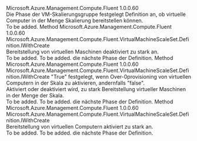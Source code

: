 <Type Name="IWithOverProvision" FullName="Microsoft.Azure.Management.Compute.Fluent.VirtualMachineScaleSet.Definition.IWithOverProvision">
  <TypeSignature Language="C#" Value="public interface IWithOverProvision" />
  <TypeSignature Language="ILAsm" Value=".class public interface auto ansi abstract IWithOverProvision" />
  <TypeSignature Language="DocId" Value="T:Microsoft.Azure.Management.Compute.Fluent.VirtualMachineScaleSet.Definition.IWithOverProvision" />
  <TypeSignature Language="VB.NET" Value="Public Interface IWithOverProvision" />
  <TypeSignature Language="F#" Value="type IWithOverProvision = interface" />
  <AssemblyInfo>
    <AssemblyName>Microsoft.Azure.Management.Compute.Fluent</AssemblyName>
    <AssemblyVersion>1.0.0.60</AssemblyVersion>
  </AssemblyInfo>
  <Interfaces />
  <Docs>
    <summary>
            Die Phase der VM-Skalierungsgruppe festgelegt Definition an, ob virtuelle Computer in der Menge Skalierung bereitstellen können.
            </summary>
    <remarks>To be added.</remarks>
  </Docs>
  <Members>
    <Member MemberName="WithoutOverProvisioning">
      <MemberSignature Language="C#" Value="public Microsoft.Azure.Management.Compute.Fluent.VirtualMachineScaleSet.Definition.IWithCreate WithoutOverProvisioning ();" />
      <MemberSignature Language="ILAsm" Value=".method public hidebysig newslot virtual instance class Microsoft.Azure.Management.Compute.Fluent.VirtualMachineScaleSet.Definition.IWithCreate WithoutOverProvisioning() cil managed" />
      <MemberSignature Language="DocId" Value="M:Microsoft.Azure.Management.Compute.Fluent.VirtualMachineScaleSet.Definition.IWithOverProvision.WithoutOverProvisioning" />
      <MemberSignature Language="VB.NET" Value="Public Function WithoutOverProvisioning () As IWithCreate" />
      <MemberSignature Language="F#" Value="abstract member WithoutOverProvisioning : unit -&gt; Microsoft.Azure.Management.Compute.Fluent.VirtualMachineScaleSet.Definition.IWithCreate" Usage="iWithOverProvision.WithoutOverProvisioning " />
      <MemberType>Method</MemberType>
      <AssemblyInfo>
        <AssemblyName>Microsoft.Azure.Management.Compute.Fluent</AssemblyName>
        <AssemblyVersion>1.0.0.60</AssemblyVersion>
      </AssemblyInfo>
      <ReturnValue>
        <ReturnType>Microsoft.Azure.Management.Compute.Fluent.VirtualMachineScaleSet.Definition.IWithCreate</ReturnType>
      </ReturnValue>
      <Parameters />
      <Docs>
        <summary>
            Bereitstellung von virtuellen Maschinen deaktiviert zu stark an.
            </summary>
        <returns>To be added.</returns>
        <remarks>To be added.</remarks>
        <return>die nächste Phase der Definition.</return>
      </Docs>
    </Member>
    <Member MemberName="WithOverProvision">
      <MemberSignature Language="C#" Value="public Microsoft.Azure.Management.Compute.Fluent.VirtualMachineScaleSet.Definition.IWithCreate WithOverProvision (bool enabled);" />
      <MemberSignature Language="ILAsm" Value=".method public hidebysig newslot virtual instance class Microsoft.Azure.Management.Compute.Fluent.VirtualMachineScaleSet.Definition.IWithCreate WithOverProvision(bool enabled) cil managed" />
      <MemberSignature Language="DocId" Value="M:Microsoft.Azure.Management.Compute.Fluent.VirtualMachineScaleSet.Definition.IWithOverProvision.WithOverProvision(System.Boolean)" />
      <MemberSignature Language="VB.NET" Value="Public Function WithOverProvision (enabled As Boolean) As IWithCreate" />
      <MemberSignature Language="F#" Value="abstract member WithOverProvision : bool -&gt; Microsoft.Azure.Management.Compute.Fluent.VirtualMachineScaleSet.Definition.IWithCreate" Usage="iWithOverProvision.WithOverProvision enabled" />
      <MemberType>Method</MemberType>
      <AssemblyInfo>
        <AssemblyName>Microsoft.Azure.Management.Compute.Fluent</AssemblyName>
        <AssemblyVersion>1.0.0.60</AssemblyVersion>
      </AssemblyInfo>
      <ReturnValue>
        <ReturnType>Microsoft.Azure.Management.Compute.Fluent.VirtualMachineScaleSet.Definition.IWithCreate</ReturnType>
      </ReturnValue>
      <Parameters>
        <Parameter Name="enabled" Type="System.Boolean" />
      </Parameters>
      <Docs>
        <param name="enabled">
            "True" festgelegt, wenn Over-0provisioning von virtuellen Computern in der Skala zu aktivieren, andernfalls "false".
            </param>
        <summary>
            Aktiviert oder deaktiviert wird, zu stark Bereitstellung virtueller Maschinen in der Menge der Skala.
            </summary>
        <returns>To be added.</returns>
        <remarks>To be added.</remarks>
        <return>die nächste Phase der Definition.</return>
      </Docs>
    </Member>
    <Member MemberName="WithOverProvisioning">
      <MemberSignature Language="C#" Value="public Microsoft.Azure.Management.Compute.Fluent.VirtualMachineScaleSet.Definition.IWithCreate WithOverProvisioning ();" />
      <MemberSignature Language="ILAsm" Value=".method public hidebysig newslot virtual instance class Microsoft.Azure.Management.Compute.Fluent.VirtualMachineScaleSet.Definition.IWithCreate WithOverProvisioning() cil managed" />
      <MemberSignature Language="DocId" Value="M:Microsoft.Azure.Management.Compute.Fluent.VirtualMachineScaleSet.Definition.IWithOverProvision.WithOverProvisioning" />
      <MemberSignature Language="VB.NET" Value="Public Function WithOverProvisioning () As IWithCreate" />
      <MemberSignature Language="F#" Value="abstract member WithOverProvisioning : unit -&gt; Microsoft.Azure.Management.Compute.Fluent.VirtualMachineScaleSet.Definition.IWithCreate" Usage="iWithOverProvision.WithOverProvisioning " />
      <MemberType>Method</MemberType>
      <AssemblyInfo>
        <AssemblyName>Microsoft.Azure.Management.Compute.Fluent</AssemblyName>
        <AssemblyVersion>1.0.0.60</AssemblyVersion>
      </AssemblyInfo>
      <ReturnValue>
        <ReturnType>Microsoft.Azure.Management.Compute.Fluent.VirtualMachineScaleSet.Definition.IWithCreate</ReturnType>
      </ReturnValue>
      <Parameters />
      <Docs>
        <summary>
            Bereitstellung von virtuellen Computern aktiviert zu stark an.
            </summary>
        <returns>To be added.</returns>
        <remarks>To be added.</remarks>
        <return>die nächste Phase der Definition.</return>
      </Docs>
    </Member>
  </Members>
</Type>